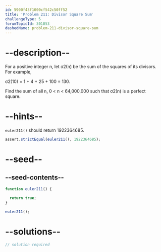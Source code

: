 ```yaml
---
id: 5900f43f1000cf542c50ff52
title: 'Problem 211: Divisor Square Sum'
challengeType: 5
forumTopicId: 301853
dashedName: problem-211-divisor-square-sum
---
```


# --description--

For a positive integer n, let σ2(n) be the sum of the squares of its divisors. For example,

σ2(10) = 1 + 4 + 25 + 100 = 130.

Find the sum of all n, 0 &lt; n &lt; 64,000,000 such that σ2(n) is a perfect square.

# --hints--

`euler211()` should return 1922364685.

```js
assert.strictEqual(euler211(), 1922364685);
```

# --seed--

## --seed-contents--

```js
function euler211() {

  return true;
}

euler211();
```

# --solutions--

```js
// solution required
```
